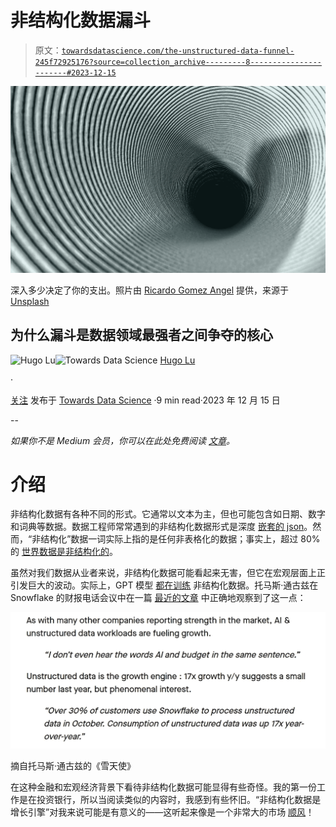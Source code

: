 # 非结构化数据漏斗

> 原文：[`towardsdatascience.com/the-unstructured-data-funnel-245f72925176?source=collection_archive---------8-----------------------#2023-12-15`](https://towardsdatascience.com/the-unstructured-data-funnel-245f72925176?source=collection_archive---------8-----------------------#2023-12-15)

![](img/70a9cff10a032a2a0f68964b01824643.png)

深入多少决定了你的支出。照片由 [Ricardo Gomez Angel](https://unsplash.com/@rgaleriacom?utm_content=creditCopyText&utm_medium=referral&utm_source=unsplash) 提供，来源于 [Unsplash](https://unsplash.com/photos/black-and-white-round-tunnel-JB3mBjGt94Y?utm_content=creditCopyText&utm_medium=referral&utm_source=unsplash)

## 为什么漏斗是数据领域最强者之间争夺的核心

[](https://medium.com/@hugolu87?source=post_page-----245f72925176--------------------------------)![Hugo Lu](https://medium.com/@hugolu87?source=post_page-----245f72925176--------------------------------)[](https://towardsdatascience.com/?source=post_page-----245f72925176--------------------------------)![Towards Data Science](https://towardsdatascience.com/?source=post_page-----245f72925176--------------------------------) [Hugo Lu](https://medium.com/@hugolu87?source=post_page-----245f72925176--------------------------------)

·

[关注](https://medium.com/m/signin?actionUrl=https%3A%2F%2Fmedium.com%2F_%2Fsubscribe%2Fuser%2F202d118f4cb9&operation=register&redirect=https%3A%2F%2Ftowardsdatascience.com%2Fthe-unstructured-data-funnel-245f72925176&user=Hugo+Lu&userId=202d118f4cb9&source=post_page-202d118f4cb9----245f72925176---------------------post_header-----------) 发布于 [Towards Data Science](https://towardsdatascience.com/?source=post_page-----245f72925176--------------------------------) ·9 min read·2023 年 12 月 15 日[](https://medium.com/m/signin?actionUrl=https%3A%2F%2Fmedium.com%2F_%2Fvote%2Ftowards-data-science%2F245f72925176&operation=register&redirect=https%3A%2F%2Ftowardsdatascience.com%2Fthe-unstructured-data-funnel-245f72925176&user=Hugo+Lu&userId=202d118f4cb9&source=-----245f72925176---------------------clap_footer-----------)

--

[](https://medium.com/m/signin?actionUrl=https%3A%2F%2Fmedium.com%2F_%2Fbookmark%2Fp%2F245f72925176&operation=register&redirect=https%3A%2F%2Ftowardsdatascience.com%2Fthe-unstructured-data-funnel-245f72925176&source=-----245f72925176---------------------bookmark_footer-----------)

*如果你不是 Medium 会员，你可以在此处免费阅读* [*文章*](https://www.getorchestra.io/blog/the-unstructured-data-funnel)*。*

# 介绍

非结构化数据有各种不同的形式。它通常以文本为主，但也可能包含如日期、数字和词典等数据。数据工程师常常遇到的非结构化数据形式是深度 [嵌套的 json](https://www.ibm.com/docs/en/db2/11.5?topic=documents-json-nested-objects)。然而，“非结构化”数据一词实际上指的是任何非表格化的数据；事实上，超过 80% 的 [世界数据是非结构化的](https://www.unleash.so/a/answers/database-management/how-much-data-in-the-world-is-unstructured)。

虽然对我们数据从业者来说，非结构化数据可能看起来无害，但它在宏观层面上正引发巨大的波动。实际上，GPT 模型 [都在训练](https://en.wikipedia.org/wiki/ChatGPT) 非结构化数据。托马斯·通古兹在 Snowflake 的财报电话会议中在一篇 [最近的文章](https://www.linkedin.com/pulse/snow-angels-come-early-data-snowflakes-strength-spells-tomasz-tunguz-bdggc/) 中正确地观察到了这一点：

![](img/a8e4d62926abb2208c99028959ff279e.png)

摘自托马斯·通古兹的《雪天使》

在这种金融和宏观经济背景下看待非结构化数据可能显得有些奇怪。我的第一份工作是在投资银行，所以当阅读类似的内容时，我感到有些怀旧。“非结构化数据是增长引擎”对我来说可能是有意义的——这听起来像是一个非常大的市场 [顺风](https://www.peakframeworks.com/post/headwinds-vs-tailwinds)！
